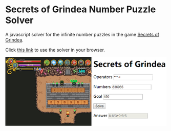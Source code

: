 # Secrets of Grindea Number Puzzle Solver
A javascript solver for the infinite number puzzles in the game [Secrets of Grindea](http://www.secretsofgrindea.com/).

Click [this link](https://tsreaper.github.io/sog-puzzle-solver) to use the solver in your browser.

![screenshot](screenshot.png)
